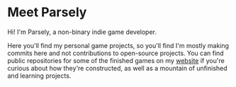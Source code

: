 # Meet Parsely

Hi! I'm Parsely, a non-binary indie game developer.

Here you'll find my personal game projects, so you'll find I'm mostly making commits here and not contributions to open-source projects. You can find public repositories for some of the finished games on my [website](https://parsely-bunny.neocities.org/) if you're curious about how they're constructed, as well as a mountain of unfinished and learning projects.
